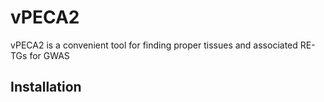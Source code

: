 # vPECA2
vPECA2 is a convenient tool for finding proper tissues and associated RE-TGs for GWAS

## Installation
